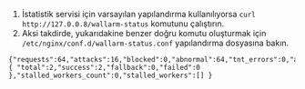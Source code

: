 1.  İstatistik servisi için varsayılan yapılandırma kullanılıyorsa `curl http://127.0.0.8/wallarm-status` komutunu çalıştırın. 
2.  Aksi takdirde, yukarıdakine benzer doğru komutu oluşturmak için `/etc/nginx/conf.d/wallarm-status.conf` yapılandırma dosyasına bakın.
```
{"requests":64,"attacks":16,"blocked":0,"abnormal":64,"tnt_errors":0,"api_errors":0,"requests_lost":0,"segfaults":0,"memfaults":0,"softmemfaults":0,"time_detect":0,"db_id":46,"custom_ruleset_id":4,"proton_instances": { "total":2,"success":2,"fallback":0,"failed":0 },"stalled_workers_count":0,"stalled_workers":[] }
```